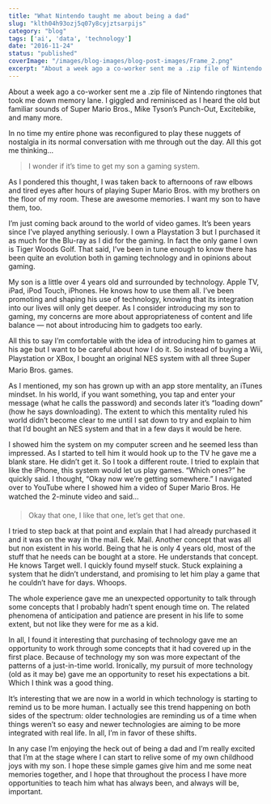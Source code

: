 ```yaml
---
title: "What Nintendo taught me about being a dad"
slug: "klth04h93ozj5q07y8cyjztsarpijs"
category: "blog"
tags: ['ai', 'data', 'technology']
date: "2016-11-24"
status: "published"
coverImage: "/images/blog-images/blog-post-images/Frame_2.png"
excerpt: "About a week ago a co-worker sent me a .zip file of Nintendo ringtones that took me down memory lane. I giggled and reminisced as I heard the old but familiar sounds of Super Mario Bros., Mike Tyso..."
---
```


About a week ago a co-worker sent me a .zip file of Nintendo ringtones that took me down memory lane. I giggled and reminisced as I heard the old but familiar sounds of Super Mario Bros., Mike Tyson’s Punch-Out, Excitebike, and many more. 

In no time my entire phone was reconfigured to play these nuggets of nostalgia in its normal conversation with me through out the day. All this got me thinking…

> I wonder if it’s time to get my son a gaming system.



As I pondered this thought, I was taken back to afternoons of raw elbows and tired eyes after hours of playing Super Mario Bros. with my brothers on the floor of my room. These are awesome memories. I want my son to have them, too.

I’m just coming back around to the world of video games. It’s been years since I’ve played anything seriously. I own a Playstation 3 but I purchased it as much for the Blu-ray as I did for the gaming. In fact the only game I own is Tiger Woods Golf. That said, I’ve been in tune enough to know there has been quite an evolution both in gaming technology and in opinions about gaming.

My son is a little over 4 years old and surrounded by technology. Apple TV, iPad, iPod Touch, iPhones. He knows how to use them all. I’ve been promoting and shaping his use of technology, knowing that its integration into our lives will only get deeper. As I consider introducing my son to gaming, my concerns are more about appropriateness of content and life balance — not about introducing him to gadgets too early.

All this to say I’m comfortable with the idea of introducing him to games at his age but I want to be careful about how I do it. So instead of buying a Wii, Playstation or XBox, I bought an original NES system with all three Super Mario Bros. games.

As I mentioned, my son has grown up with an app store mentality, an iTunes mindset. In his world, if you want something, you tap and enter your message (what he calls the password) and seconds later it’s “loading down” (how he says downloading). The extent to which this mentality ruled his world didn’t become clear to me until I sat down to try and explain to him that I’d bought an NES system and that in a few days it would be here.

I showed him the system on my computer screen and he seemed less than impressed. As I started to tell him it would hook up to the TV he gave me a blank stare. He didn’t get it. So I took a different route. I tried to explain that like the iPhone, this system would let us play games. “Which ones?” he quickly said. I thought, “Okay now we’re getting somewhere.” I navigated over to YouTube where I showed him a video of Super Mario Bros. He watched the 2-minute video and said…

> Okay that one, I like that one, let’s get that one.



I tried to step back at that point and explain that I had already purchased it and it was on the way in the mail. Eek. Mail. Another concept that was all but non existent in his world. Being that he is only 4 years old, most of the stuff that he needs can be bought at a store. He understands that concept. He knows Target well. I quickly found myself stuck. Stuck explaining a system that he didn’t understand, and promising to let him play a game that he couldn’t have for days. Whoops.

The whole experience gave me an unexpected opportunity to talk through some concepts that I probably hadn’t spent enough time on. The related phenomena of anticipation and patience are present in his life to some extent, but not like they were for me as a kid.

In all, I found it interesting that purchasing of technology gave me an opportunity to work through some concepts that it had covered up in the first place. Because of technology my son was more expectant of the patterns of a just-in-time world. Ironically, my pursuit of more technology (old as it may be) gave me an opportunity to reset his expectations a bit. Which I think was a good thing.

It’s interesting that we are now in a world in which technology is starting to remind us to be more human. I actually see this trend happening on both sides of the spectrum: older technologies are reminding us of a time when things weren’t so easy and newer technologies are aiming to be more integrated with real life. In all, I’m in favor of these shifts.

In any case I’m enjoying the heck out of being a dad and I’m really excited that I’m at the stage where I can start to relive some of my own childhood joys with my son. I hope these simple games give him and me some neat memories together, and I hope that throughout the process I have more opportunities to teach him what has always been, and always will be, important.

